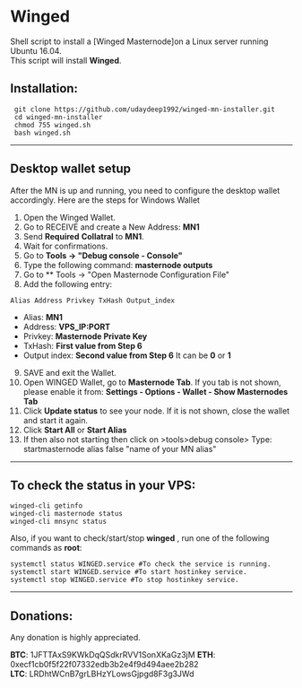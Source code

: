 # Winged
Shell script to install a [Winged Masternode]on a Linux server running Ubuntu 16.04.  
This script will install **Winged**.

## Installation:
```
 git clone https://github.com/udaydeep1992/winged-mn-installer.git
 cd winged-mn-installer
 chmod 755 winged.sh
 bash winged.sh
```
***

## Desktop wallet setup

After the MN is up and running, you need to configure the desktop wallet accordingly. Here are the steps for Windows Wallet
1. Open the Winged Wallet.
2. Go to RECEIVE and create a New Address: **MN1**
3. Send **Required** **Collatral** to **MN1**.
4. Wait for confirmations.
5. Go to **Tools -> "Debug console - Console"**
6. Type the following command: **masternode outputs**
7. Go to  ** Tools -> "Open Masternode Configuration File"
8. Add the following entry:
```
Alias Address Privkey TxHash Output_index
```
* Alias: **MN1**
* Address: **VPS_IP:PORT**
* Privkey: **Masternode Private Key**
* TxHash: **First value from Step 6** 
* Output index:  **Second value from Step 6** It can be **0** or **1**
9. SAVE and exit the Wallet.
10. Open WINGED Wallet, go to **Masternode Tab**. If you tab is not shown, please enable it from: **Settings - Options - Wallet - Show Masternodes Tab**
11. Click **Update status** to see your node. If it is not shown, close the wallet and start it again.
10. Click **Start All** or **Start Alias**
11. If then also not starting then click on >tools>debug console> Type: startmasternode alias false "name of your MN alias"

***

## To check the status in your VPS:
```
winged-cli getinfo
winged-cli masternode status
winged-cli mnsync status
```
Also, if you want to check/start/stop **winged** , run one of the following commands as **root**:
```
systemctl status WINGED.service #To check the service is running.
systemctl start WINGED.service #To start hostinkey service.
systemctl stop WINGED.service #To stop hostinkey service.

```
***



## Donations:  

Any donation is highly appreciated.  
 
**BTC**: 1JFTTAxS9KWkDqQSdkrRVV1SonXKaGz3jM
**ETH**: 0xecf1cb0f5f22f07332edb3b2e4f9d494aee2b282  
**LTC**: LRDhtWCnB7grLBHzYLowsGjpgd8F3g3JWd
